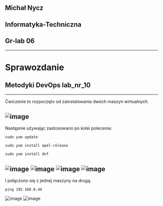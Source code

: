 ## Michał Nycz
## Informatyka-Techniczna
## Gr-lab 06
----
# Sprawozdanie
## Metodyki DevOps lab_nr_10
----

Ćwiczenie to rozpoczęto od zainstalowania dwóch maszyn wirtualnych.

![image](https://user-images.githubusercontent.com/75485199/171968259-065fbd45-366a-42a3-82c0-c379f1345b66.png)
----

Następnie używając zastosowano po kolei polecenia: 
```
sudo yum update
```
```
sudo yum install epel-release
```
```
sudo yum install dnf
```
![image](https://user-images.githubusercontent.com/75485199/171968370-4111fee9-0b0b-4bb8-bbcf-5015d409b571.png)
![image](https://user-images.githubusercontent.com/75485199/171968373-5c49dd19-74a9-4f63-b399-f2e13dd21af0.png)
![image](https://user-images.githubusercontent.com/75485199/171968374-2728be69-0438-498c-9943-e019b4d7edb5.png)
![image](https://user-images.githubusercontent.com/75485199/171968380-0cee0df3-d4b5-46df-a7d5-5560b38bea66.png)
----

I połączono się z jednej maszyny na drugą.
```
ping 192.168.0.44
```

![image](https://user-images.githubusercontent.com/75485199/171968432-ee945905-7cf4-469f-8702-1528306697bf.png)
![image](https://user-images.githubusercontent.com/75485199/171968441-08be6e8d-12a7-4fcf-b499-92c00252cddb.png)
